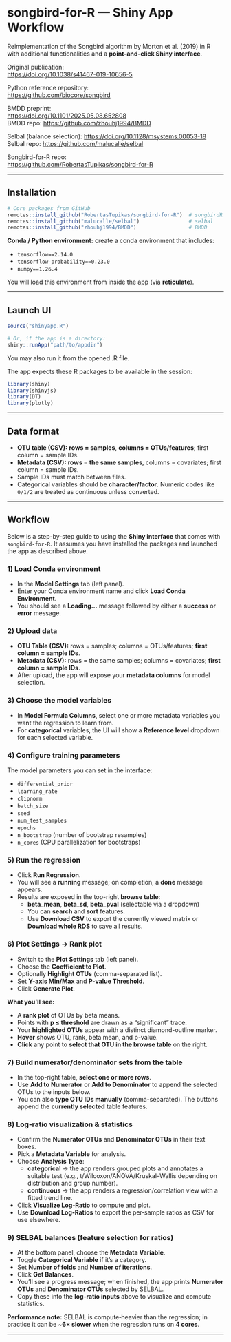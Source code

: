 # songbird-for-R — Shiny App Workflow

Reimplementation of the Songbird algorithm by Morton et al. (2019) in R with additional functionalities and a **point-and-click Shiny interface**.

Original publication:  
https://doi.org/10.1038/s41467-019-10656-5

Python reference repository:  
https://github.com/biocore/songbird

BMDD preprint:  
https://doi.org/10.1101/2025.05.08.652808  
BMDD repo: https://github.com/zhouhj1994/BMDD

Selbal (balance selection):
https://doi.org/10.1128/msystems.00053-18
Selbal repo: https://github.com/malucalle/selbal

Songbird-for-R repo:  
https://github.com/RobertasTupikas/songbird-for-R

---

## Installation

```r
# Core packages from GitHub
remotes::install_github("RobertasTupikas/songbird-for-R")  # songbirdR
remotes::install_github("malucalle/selbal")                # selbal
remotes::install_github("zhouhj1994/BMDD")                 # BMDD
```

**Conda / Python environment:** create a conda environment that includes:
- `tensorflow==2.14.0`
- `tensorflow-probability==0.23.0`
- `numpy==1.26.4`

You will load this environment from inside the app (via **reticulate**).

---

## Launch UI

```r
source("shinyapp.R")

# Or, if the app is a directory:
shiny::runApp("path/to/appdir")
```
You may also run it from the opened .R file.

The app expects these R packages to be available in the session:
```r
library(shiny)
library(shinyjs)
library(DT)
library(plotly)
```

---

## Data format

- **OTU table (CSV):** **rows = samples**, **columns = OTUs/features**; first column = sample IDs.  
- **Metadata (CSV):** **rows = the same samples**, columns = covariates; first column = sample IDs.  
- Sample IDs must match between files.  
- Categorical variables should be **character/factor**. Numeric codes like `0/1/2` are treated as continuous unless converted.

---

## Workflow

Below is a step-by-step guide to using the **Shiny interface** that comes with `songbird-for-R`. It assumes you have installed the packages and launched the app as described above.

### 1) Load Conda environment
- In the **Model Settings** tab (left panel).
- Enter your Conda environment name and click **Load Conda Environment**.
- You should see a **Loading…** message followed by either a **success** or **error** message.

### 2) Upload data
- **OTU Table (CSV):** rows = samples; columns = OTUs/features; **first column = sample IDs**.
- **Metadata (CSV):** rows = the same samples; columns = covariates; **first column = sample IDs**.
- After upload, the app will expose your **metadata columns** for model selection.

### 3) Choose the model variables
- In **Model Formula Columns**, select one or more metadata variables you want the regression to learn from.
- For **categorical** variables, the UI will show a **Reference level** dropdown for each selected variable.

### 4) Configure training parameters
The model parameters you can set in the interface:
- `differential_prior`
- `learning_rate`
- `clipnorm`
- `batch_size`
- `seed`
- `num_test_samples`
- `epochs`
- `n_bootstrap` (number of bootstrap resamples)
- `n_cores` (CPU parallelization for bootstraps)

### 5) Run the regression
- Click **Run Regression**.
- You will see a **running** message; on completion, a **done** message appears.
- Results are exposed in the top-right **browse table**:
  - **beta_mean**, **beta_sd**, **beta_pval** (selectable via a dropdown)
  - You can **search** and **sort** features.
  - Use **Download CSV** to export the currently viewed matrix or **Download whole RDS** to save all results.

### 6) Plot Settings → Rank plot
- Switch to the **Plot Settings** tab (left panel).
- Choose the **Coefficient to Plot**.
- Optionally **Highlight OTUs** (comma-separated list).
- Set **Y-axis Min/Max** and **P-value Threshold**.
- Click **Generate Plot**.

**What you’ll see:**
- A **rank plot** of OTUs by beta means.
- Points with **p ≤ threshold** are drawn as a “significant” trace.
- Your **highlighted OTUs** appear with a distinct diamond-outline marker.
- **Hover** shows OTU, rank, beta mean, and p-value.
- **Click** any point to **select that OTU in the browse table** on the right.

### 7) Build numerator/denominator sets from the table
- In the top-right table, **select one or more rows**.
- Use **Add to Numerator** or **Add to Denominator** to append the selected OTUs to the inputs below.
- You can also **type OTU IDs manually** (comma-separated). The buttons append the **currently selected** table features.

### 8) Log‑ratio visualization & statistics
- Confirm the **Numerator OTUs** and **Denominator OTUs** in their text boxes.
- Pick a **Metadata Variable** for analysis.
- Choose **Analysis Type**:
  - **categorical** → the app renders grouped plots and annotates a suitable test (e.g., t/Wilcoxon/ANOVA/Kruskal–Wallis depending on distribution and group number).
  - **continuous** → the app renders a regression/correlation view with a fitted trend line.
- Click **Visualize Log‑Ratio** to compute and plot.
- Use **Download Log‑Ratios** to export the per‑sample ratios as CSV for use elsewhere.

### 9) SELBAL balances (feature selection for ratios)
- At the bottom panel, choose the **Metadata Variable**.
- Toggle **Categorical Variable** if it’s a category.
- Set **Number of folds** and **Number of iterations**.
- Click **Get Balances**.
- You’ll see a progress message; when finished, the app prints **Numerator OTUs** and **Denominator OTUs** selected by SELBAL.
- Copy these into the **log‑ratio inputs** above to visualize and compute statistics.

**Performance note:** SELBAL is compute‑heavier than the regression; in practice it can be ~**6× slower** when the regression runs on **4 cores**.

---
